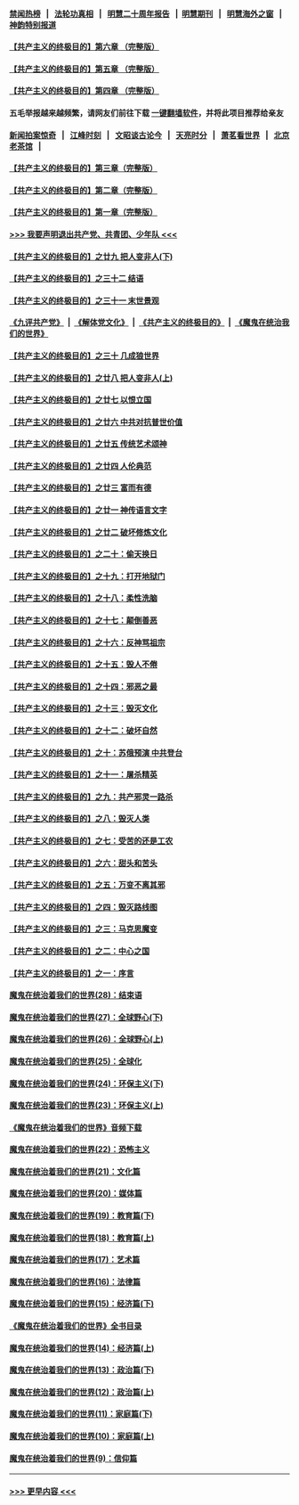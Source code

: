 #### [禁闻热榜](热点新闻.md?=0)  &nbsp;&nbsp;|&nbsp;&nbsp; [法轮功真相](https://github.com/gfw-breaker/truth/blob/master/README.md?=0) &nbsp;&nbsp;|&nbsp;&nbsp; [明慧二十周年报告](https://github.com/gfw-breaker/mh-reports/blob/master/README.md?=0) &nbsp;&nbsp;|&nbsp;&nbsp;[明慧期刊](https://github.com/gfw-breaker/mh-qikan) &nbsp;&nbsp;|&nbsp;&nbsp; [明慧海外之窗](https://github.com/gfw-breaker/mh-news/blob/master/README.md?=0) &nbsp;&nbsp;|&nbsp;&nbsp; [神韵特别报道](https://github.com/gfw-breaker/mh-news/blob/master/shenyun.md?=0)
#### [【共产主义的终极目的】第六章 （完整版）](../pages/nsc422/n11428913.md?t=03022231) 
#### [【共产主义的终极目的】第五章 （完整版）](../pages/nsc422/n11428912.md?t=03022231) 
#### [【共产主义的终极目的】第四章 （完整版）](../pages/nsc422/n11428907.md?t=03022231) 
#### 五毛举报越来越频繁，请网友们前往下载 [一键翻墙软件](https://github.com/gfw-breaker/ssr-accounts)，并将此项目推荐给亲友
#### [新闻拍案惊奇](https://github.com/gfw-breaker/banned-news/blob/master/pages/link4.md) &nbsp;&nbsp;|&nbsp;&nbsp; [江峰时刻](https://github.com/gfw-breaker/banned-news/blob/master/pages/link4.md) &nbsp;&nbsp;|&nbsp;&nbsp; [文昭谈古论今](https://github.com/gfw-breaker/banned-news/blob/master/pages/link4.md) &nbsp;&nbsp;|&nbsp;&nbsp; [天亮时分](https://github.com/gfw-breaker/banned-news/blob/master/pages/link4.md) &nbsp;&nbsp;|&nbsp;&nbsp; [萧茗看世界](https://github.com/gfw-breaker/banned-news/blob/master/pages/link4.md) &nbsp;&nbsp;|&nbsp;&nbsp; [北京老茶馆](https://github.com/gfw-breaker/banned-news/blob/master/pages/link4.md) &nbsp;&nbsp;|&nbsp;&nbsp; 
#### [【共产主义的终极目的】第三章（完整版）](../pages/nsc422/n11428848.md?t=03022231) 
#### [【共产主义的终极目的】第二章（完整版）](../pages/nsc422/n11428831.md?t=03022231) 
#### [【共产主义的终极目的】第一章（完整版）](../pages/nsc422/n11417651.md?t=03022231) 
#### [>>> 我要声明退出共产党、共青团、少年队 <<<](https://github.com/begood0513/goodnews/blob/master/quit/letter.md) 
#### [【共产主义的终极目的】之廿九 把人变非人(下)](../pages/nsc422/n11344140.md?t=03022231) 
#### [【共产主义的终极目的】之三十二 结语](../pages/nsc422/n11360535.md?t=03022231) 
#### [【共产主义的终极目的】之三十一 末世景观](../pages/nsc422/n11351129.md?t=03022231) 
#### [《九评共产党》](https://github.com/begood0513/9ping.md/blob/master/README.md) &nbsp;|&nbsp; [《解体党文化》](../../../../jtdwh.md/blob/master/README.md)  &nbsp;|&nbsp; [《共产主义的终极目的》](../../../../gczydzjmd.md/blob/master/README.md) &nbsp;|&nbsp; [《魔鬼在统治我们的世界》](../../../../mgztzwmdsj.md/blob/master/README.md) 
#### [【共产主义的终极目的】之三十 几成狼世界](../pages/nsc422/n11348280.md?t=03022231) 
#### [【共产主义的终极目的】之廿八 把人变非人(上)](../pages/nsc422/n11340492.md?t=03022231) 
#### [【共产主义的终极目的】之廿七 以恨立国](../pages/nsc422/n11336944.md?t=03022231) 
#### [【共产主义的终极目的】之廿六 中共对抗普世价值](../pages/nsc422/n11324785.md?t=03022231) 
#### [【共产主义的终极目的】之廿五 传统艺术颂神](../pages/nsc422/n11296396.md?t=03022231) 
#### [【共产主义的终极目的】之廿四 人伦典范](../pages/nsc422/n11296397.md?t=03022231) 
#### [【共产主义的终极目的】之廿三 富而有德](../pages/nsc422/n11283598.md?t=03022231) 
#### [【共产主义的终极目的】之廿一 神传语言文字](../pages/nsc422/n11263265.md?t=03022231) 
#### [【共产主义的终极目的】之廿二 破坏修炼文化](../pages/nsc422/n11245728.md?t=03022231) 
#### [【共产主义的终极目的】之二十：偷天换日](../pages/nsc422/n11238846.md?t=03022231) 
#### [【共产主义的终极目的】之十九：打开地狱门](../pages/nsc422/n11206376.md?t=03022231) 
#### [【共产主义的终极目的】之十八：柔性洗脑](../pages/nsc422/n11199994.md?t=03022231) 
#### [【共产主义的终极目的】之十七：颠倒善恶](../pages/nsc422/n11179782.md?t=03022231) 
#### [【共产主义的终极目的】之十六：反神骂祖宗](../pages/nsc422/n11166798.md?t=03022231) 
#### [【共产主义的终极目的】之十五：毁人不倦](../pages/nsc422/n11166792.md?t=03022231) 
#### [【共产主义的终极目的】之十四：邪恶之最](../pages/nsc422/n11150249.md?t=03022231) 
#### [【共产主义的终极目的】之十三：毁灭文化](../pages/nsc422/n11135227.md?t=03022231) 
#### [【共产主义的终极目的】之十二：破坏自然](../pages/nsc422/n11135214.md?t=03022231) 
#### [【共产主义的终极目的】之十：苏俄预演 中共登台](../pages/nsc422/n11118424.md?t=03022231) 
#### [【共产主义的终极目的】之十一：屠杀精英](../pages/nsc422/n11118442.md?t=03022231) 
#### [【共产主义的终极目的】之九：共产邪灵一路杀](../pages/nsc422/n11114139.md?t=03022231) 
#### [【共产主义的终极目的】之八：毁灭人类](../pages/nsc422/n11108503.md?t=03022231) 
#### [【共产主义的终极目的】之七：受苦的还是工农](../pages/nsc422/n11101809.md?t=03022231) 
#### [【共产主义的终极目的】之六：甜头和苦头](../pages/nsc422/n11096971.md?t=03022231) 
#### [【共产主义的终极目的】之五：万变不离其邪](../pages/nsc422/n11091285.md?t=03022231) 
#### [【共产主义的终极目的】之四：毁灭路线图](../pages/nsc422/n11086284.md?t=03022231) 
#### [【共产主义的终极目的】之三：马克思魔变](../pages/nsc422/n11061941.md?t=03022231) 
#### [【共产主义的终极目的】之二：中心之国](../pages/nsc422/n11047728.md?t=03022231) 
#### [【共产主义的终极目的】之一：序言](../pages/nsc422/n11086077.md?t=03022231) 
#### [魔鬼在统治着我们的世界(28)：结束语](../pages/nsc422/n10936246.md?t=03022231) 
#### [魔鬼在统治着我们的世界(27)：全球野心(下)](../pages/nsc422/n10928319.md?t=03022231) 
#### [魔鬼在统治着我们的世界(26)：全球野心(上)](../pages/nsc422/n10900318.md?t=03022231) 
#### [魔鬼在统治着我们的世界(25)：全球化](../pages/nsc422/n10788205.md?t=03022231) 
#### [魔鬼在统治着我们的世界(24)：环保主义(下)](../pages/nsc422/n10695307.md?t=03022231) 
#### [魔鬼在统治着我们的世界(23)：环保主义(上)](../pages/nsc422/n10688613.md?t=03022231) 
#### [《魔鬼在统治着我们的世界》音频下载](../pages/nsc422/n10635553.md?t=03022231) 
#### [魔鬼在统治着我们的世界(22)：恐怖主义](../pages/nsc422/n10614727.md?t=03022231) 
#### [魔鬼在统治着我们的世界(21)：文化篇](../pages/nsc422/n10597706.md?t=03022231) 
#### [魔鬼在统治着我们的世界(20)：媒体篇](../pages/nsc422/n10586579.md?t=03022231) 
#### [魔鬼在统治着我们的世界(19)：教育篇(下)](../pages/nsc422/n10564808.md?t=03022231) 
#### [魔鬼在统治着我们的世界(18)：教育篇(上)](../pages/nsc422/n10526970.md?t=03022231) 
#### [魔鬼在统治着我们的世界(17)：艺术篇](../pages/nsc422/n10499093.md?t=03022231) 
#### [魔鬼在统治着我们的世界(16)：法律篇](../pages/nsc422/n10485969.md?t=03022231) 
#### [魔鬼在统治着我们的世界(15)：经济篇(下)](../pages/nsc422/n10469975.md?t=03022231) 
#### [《魔鬼在统治着我们的世界》全书目录](../pages/nsc422/n10464261.md?t=03022231) 
#### [魔鬼在统治着我们的世界(14)：经济篇(上)](../pages/nsc422/n10457370.md?t=03022231) 
#### [魔鬼在统治着我们的世界(13)：政治篇(下)](../pages/nsc422/n10448270.md?t=03022231) 
#### [魔鬼在统治着我们的世界(12)：政治篇(上)](../pages/nsc422/n10444576.md?t=03022231) 
#### [魔鬼在统治着我们的世界(11)：家庭篇(下)](../pages/nsc422/n10440961.md?t=03022231) 
#### [魔鬼在统治着我们的世界(10)：家庭篇(上)](../pages/nsc422/n10435448.md?t=03022231) 
#### [魔鬼在统治着我们的世界(9)：信仰篇](../pages/nsc422/n10432159.md?t=03022231) 

----
#### [ >>> 更早内容 <<< ](../indexes/nsc422-earlier.md)
